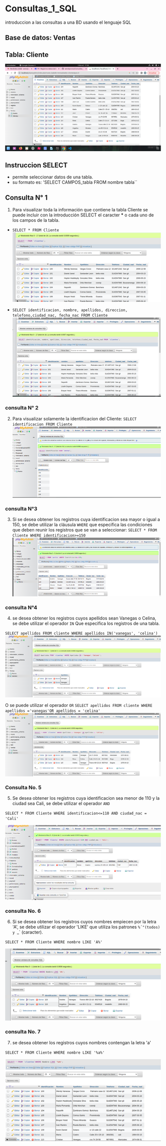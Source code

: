 # Consultas_1_SQL
introduccion a las consultas a una BD usando el lenguaje SQL

## Base de datos: Ventas
## Tabla: Cliente

![Tabla Cliente](tabla_Cliente.png 'Tabla Cliente')

## Instruccion SELECT
- permite seleccionar datos de una tabla.
- su formato es: 'SELECT CAMPOS_tabla FROM nombre tabla``

## Consulta N°  1

1. Para visualizar toda la información que contiene la tabla Cliente se puede incluir con la introducción SELECT el caracter **\*** o cada uno de los campos de la tabla.

- `SELECT * FROM Cliente`
![consulta1](consulta1_1.png "consulta 1  - 1")

- `SELECT identificacion, nombre, apellidos, direccion, telefono,ciudad_nac, fecha_nac FROM Cliente`
![consulta1](consulta1_2.png "consulta 1  - 2")

### consulta N° 2

2. Para visualizar solamente la identificacion del Cliente: `SELECT identificacion FROM Cliente`
![consulta2](consulta2.png "consulta 2")

### consulta N°3

3. Si se desea obtener los registros cuya identificacion sea mayor o igual a 150, se debe utilizar la cláusula `WHERE` que especifica las condiciones que deben reunir los registros que se van a seleccionar: `SELECT * FROM Cliente WHERE identificacion>=150`
![consulta3](consulta3.png "consulta 3")

### consulta N°4

4. se desea obtener los registros cuyos apellidos sean Vanegas o Celina, se debe utilizar el operador `IN` Que especifica los registros de una tabla. 

`SELECT apellidos FROM cliente WHERE apellidos IN('vanegas', 'celina')`
![Consulta4](consulta4.png " consulta 4")

O se puede utilizar el operador `OR`
`SELECT apellidos FROM cliente WHERE apellidos ='vanegas'OR apellidos = 'celina'`
![Consulta4 1](consulta4_1.png " consulta 4 1")

### Consulta No. 5

5. Se desea obtener los registros cuya identificacion sea menor de 110 y la ciudad sea  Cali, se debe utilizar el operador `AND`

`SELECT * FROM Cliente WHERE identificacion<=110 AND ciudad_nac = 'Cali'`

![Consultas5](consultas_5.png "consulta 5")

### consulta No. 6

6. Si se desea obtener los registros cuyos nombres empiecen por la letra 'A', se debe utilizar el operador 'LIKE' que utiliza los patrones `%´"(todos) y `_` (caracter).

`SELECT * FROM Cliente WHERE nombre LIKE 'A%'`

![Consultas6](consulta6.png "consulta 6")

### consulta No. 7

7. se desea obtener los registros cuyos nombres contengan la letra 'a'

`SELECT * FROM Cliente WHERE nombre LIKE '%a%'`

![Consultas7](consulta7.png "consulta 7")
